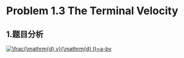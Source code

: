 # Problem 1.3 The Terminal Velocity
## 1.题目分析
<div><a href="https://www.codecogs.com/eqnedit.php?latex=\frac{\mathrm{d}&space;v}{\mathrm{d}&space;t}=a-bv" target="_blank"><img src="https://latex.codecogs.com/gif.latex?\frac{\mathrm{d}&space;v}{\mathrm{d}&space;t}=a-bv" title="\frac{\mathrm{d} v}{\mathrm{d} t}=a-bv" /></a><div>
